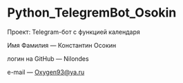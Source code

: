 # Python_TelegremBot_Osokin

Проект: Telegram-бот с функцией календаря

Имя Фамилия — Константин Осокин

логин на GitHub — Nilondes

e-mail — Oxygen93@ya.ru
